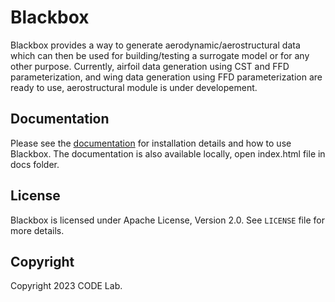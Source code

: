 # Blackbox
Blackbox provides a way to generate aerodynamic/aerostructural data which can then be used for building/testing a surrogate model or for any other purpose. Currently, airfoil data generation using CST and FFD parameterization, and wing data generation using FFD parameterization are ready to use, aerostructural module is under developement.

## Documentation
Please see the [documentation](https://computationaldesignlab.github.io/blackbox/) for installation details and how to use Blackbox. The documentation is also available locally, open index.html file in docs folder.

## License
Blackbox is licensed under Apache License, Version 2.0. See `LICENSE` file for more details. 

## Copyright
Copyright 2023 CODE Lab.
